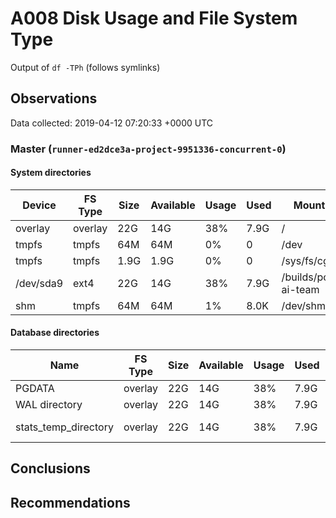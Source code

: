 # A008 Disk Usage and File System Type
Output of `df -TPh` (follows symlinks)

## Observations ##
Data collected: 2019-04-12 07:20:33 +0000 UTC  

    
        
### Master (`runner-ed2dce3a-project-9951336-concurrent-0`) ###

#### System directories ####
Device | FS Type | Size | Available | Usage | Used | Mount Point 
-------|---------|------|-----------|-----|------|-------------
overlay|overlay|22G|14G|38%|7.9G|/
tmpfs|tmpfs|64M|64M|0%|0|/dev
tmpfs|tmpfs|1.9G|1.9G|0%|0|/sys/fs/cgroup
/dev/sda9|ext4|22G|14G|38%|7.9G|/builds/postgres-ai-team
shm|tmpfs|64M|64M|1%|8.0K|/dev/shm


#### Database directories ####
Name | FS Type | Size | Available | Usage | Used | Mount Point | Path | Device
-----|---------|------|-----------|-----|------|-------------|------|-------
PGDATA|overlay|22G|14G|38%|7.9G|/|/var/lib/postgresql/11/main|overlay
WAL directory|overlay|22G|14G|38%|7.9G|/|/var/lib/postgresql/11/main/pg_wal|overlay
stats_temp_directory|overlay|22G|14G|38%|7.9G|/|/var/run/postgresql/11-main.pg_stat_tmp|overlay


        
    




## Conclusions ##

## Recommendations ##

